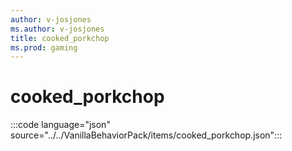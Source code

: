 ```yaml
---
author: v-josjones
ms.author: v-josjones
title: cooked_porkchop
ms.prod: gaming
---
```


# cooked_porkchop

:::code language="json" source="../../VanillaBehaviorPack/items/cooked_porkchop.json":::